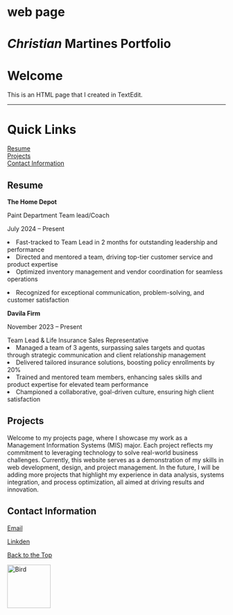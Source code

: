 # web page 
<html>
  <head>
  <h1><em>Christian</em> Martines Portfolio<h1>
  </head>
  <body>
    <h1>Welcome</h1>
    <p>This is an HTML page that I created in TextEdit.</p>
    <hr/>
    <h1 id="top"> Quick Links </h1>
    <a href="#Resume"> Resume </a><br />
    <a href="#Projects"> Projects </a><br />
    <a href="#Contact_Information"> Contact Information </a><br />
    <h2 id="Resume">Resume</h2>
    <b>The Home Depot</b> 
<p>Paint Department Team lead/Coach</p> <p>July 2024 – Present</p>
<li>Fast-tracked to Team Lead in 2 months for outstanding leadership and performance</li>
<li>Directed and mentored a team, driving top-tier customer service and product expertise</li>
<li>Optimized inventory management and vendor coordination for seamless operations</li>
<p><li>Recognized for exceptional communication, problem-solving, and customer satisfaction</li></p>
<p><b>Davila Firm</b> <p>November 2023 – Present</p></p>
Team Lead & Life Insurance Sales Representative
<li>Managed a team of 3 agents, surpassing sales targets and quotas through strategic communication and client relationship management</li>
<li>Delivered tailored insurance solutions, boosting policy enrollments by 20%</li>
<li>Trained and mentored team members, enhancing sales skills and product expertise for elevated team performance</li>
<li>Championed a collaborative, goal-driven culture, ensuring high client satisfaction</li>
<h2 id="Projects">Projects</h2>
<p>Welcome to my projects page, where I showcase my work as a Management Information Systems (MIS) major. Each project reflects my commitment to leveraging technology to solve real-world business challenges. Currently, this website serves as a demonstration of my skills in web development, design, and project management. In the future, I will be adding more projects that highlight my experience in data analysis, systems integration, and process optimization, all aimed at driving results and innovation.</p>
<h2 id="Contact_Information">Contact Information</h2>
<p><a href="mailto:Chris.marz12927@gmail.com">Email</a></p>
<p><a href="http://www.linkedin.com/in/christian-martinezuh" target="_blank">Linkden</a></p>
<p><a href="#top">Back to the  Top</a></p>
<p><img src="Pictures/IMG_4205.jpeg" alt="Bird" Width="100" hight="100"/> </p>

    
    
  
